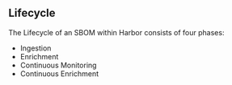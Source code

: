 ## Lifecycle

The Lifecycle of an SBOM within Harbor consists of four phases:

- Ingestion
- Enrichment
- Continuous Monitoring
- Continuous Enrichment
